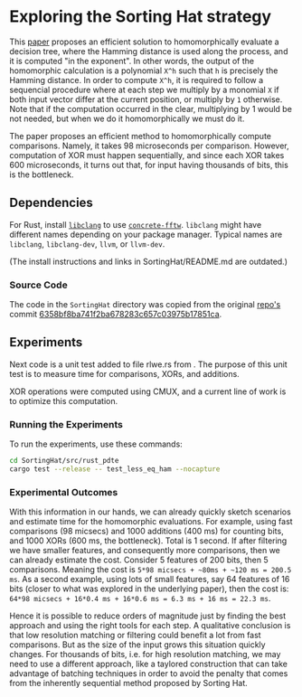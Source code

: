 # Exploring the Sorting Hat strategy

This [paper](https://eprint.iacr.org/2022/757.pdf) proposes an efficient solution to homomorphically evaluate a decision tree, where the Hamming distance is used along the process, and it is computed "in the exponent". In other words, the output of the homomorphic calculation is a polynomial `X^h` such that `h` is precisely the Hamming distance. In order to compute `X^h`, it is required to follow a sequencial procedure where at each step we multiply by a monomial `X` if both input vector differ at the current position, or multiply by `1` otherwise. Note that if the computation occurred in the clear, multiplying by 1 would be not needed, but when we do it homomorphically we must do it.

The paper proposes an efficient method to homomorphically compute comparisons. Namely, it takes 98 microseconds per comparison. However, computation of XOR must happen sequentially, and since each XOR takes 600 microseconds, it turns out that, for input having thousands of bits, this is the bottleneck.

## Dependencies

For Rust, install [`libclang`](https://clang.llvm.org/docs/LibClang.html) to use [`concrete-fftw`](https://github.com/zama-ai/concrete-fftw). `libclang` might have different names depending on your package manager. Typical names are `libclang`, `libclang-dev`, `llvm`, or `llvm-dev`.

(The install instructions and links in SortingHat/README.md are outdated.)

### Source Code

The code in the `SortingHat` directory was copied from the original [repo's](https://github.com/KULeuven-COSIC/SortingHat) commit [6358bf8ba741f2ba678283c657c03975b17851ca](https://github.com/KULeuven-COSIC/SortingHat/tree/6358bf8ba741f2ba678283c657c03975b17851ca).

## Experiments

Next code is a unit test added to file rlwe.rs from . The purpose of this unit test is to measure time for comparisons, XORs, and additions.

XOR operations were computed using CMUX, and a current line of work is to optimize this computation.

### Running the Experiments

To run the experiments, use these commands:
```sh
cd SortingHat/src/rust_pdte
cargo test --release -- test_less_eq_ham --nocapture
```

### Experimental Outcomes

With this information in our hands, we can already quickly sketch scenarios and estimate time for the homomorphic evaluations. For example, using fast comparisons (98 micsecs) and 1000 additions (400 ms) for counting bits, and 1000 XORs (600 ms, the bottleneck). Total is 1 second.
 If after filtering we have smaller features, and consequently more comparisons, then we can already estimate the cost. Consider 5 features of 200 bits, then 5 comparisons. Meaning the cost is `5*98 micsecs + ~80ms + ~120 ms = 200.5 ms`. As a second example, using lots of small features, say 64 features of 16 bits (closer to what was explored in the underlying paper), then the cost is: `64*98 micsecs + 16*0.4 ms + 16*0.6 ms = 6.3 ms + 16 ms = 22.3 ms`.

Hence it is possible to reduce orders of magnitude just by finding the best approach and using the right tools for each step. A qualitative conclusion is that low resolution matching or filtering could benefit a lot from fast comparisons. But as the size of the input grows this situation quickly changes. For thousands of bits, i.e. for high resolution matching, we may need to use a different approach, like a taylored construction that can take advantage of batching techniques in order to avoid the penalty that comes from the inherently sequential method proposed by Sorting Hat.
